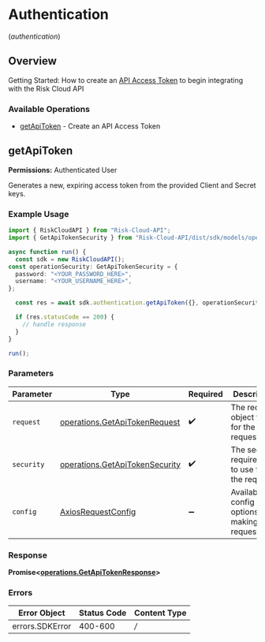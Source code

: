 # Authentication
(*authentication*)

## Overview

Getting Started: How to create an [API Access Token](https://www.logicgate.com/developer/risk-cloud-api-authentication/) to begin integrating with the Risk Cloud API

### Available Operations

* [getApiToken](#getapitoken) - Create an API Access Token

## getApiToken

**Permissions:** Authenticated User

Generates a new, expiring access token from the provided Client and Secret keys.

### Example Usage

```typescript
import { RiskCloudAPI } from "Risk-Cloud-API";
import { GetApiTokenSecurity } from "Risk-Cloud-API/dist/sdk/models/operations";

async function run() {
  const sdk = new RiskCloudAPI();
const operationSecurity: GetApiTokenSecurity = {
  password: "<YOUR_PASSWORD_HERE>",
  username: "<YOUR_USERNAME_HERE>",
};

  const res = await sdk.authentication.getApiToken({}, operationSecurity);

  if (res.statusCode == 200) {
    // handle response
  }
}

run();
```

### Parameters

| Parameter                                                                            | Type                                                                                 | Required                                                                             | Description                                                                          |
| ------------------------------------------------------------------------------------ | ------------------------------------------------------------------------------------ | ------------------------------------------------------------------------------------ | ------------------------------------------------------------------------------------ |
| `request`                                                                            | [operations.GetApiTokenRequest](../../sdk/models/operations/getapitokenrequest.md)   | :heavy_check_mark:                                                                   | The request object to use for the request.                                           |
| `security`                                                                           | [operations.GetApiTokenSecurity](../../sdk/models/operations/getapitokensecurity.md) | :heavy_check_mark:                                                                   | The security requirements to use for the request.                                    |
| `config`                                                                             | [AxiosRequestConfig](https://axios-http.com/docs/req_config)                         | :heavy_minus_sign:                                                                   | Available config options for making requests.                                        |


### Response

**Promise<[operations.GetApiTokenResponse](../../sdk/models/operations/getapitokenresponse.md)>**
### Errors

| Error Object    | Status Code     | Content Type    |
| --------------- | --------------- | --------------- |
| errors.SDKError | 400-600         | */*             |
